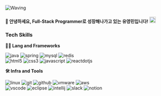 <!-- Header -->

![Waving](https://capsule-render.vercel.app/api?type=slice&height=200&text=Hello!&fontSize=70&desc=I'm%20Youngmin&descSize=30&descAlign=76&descAlignY=54&fontAlign=61&fontAlignY=30&color=gradient)

#### 🙇 안녕하세요, Full-Stack Programmer로 성장해나가고 있는 유영민입니다! <img src="https://media.giphy.com/media/sa5tk2gi3G1MSmy1vY/giphy.gif" width="20" height="20">

<!-- Body -->

### Tech Skills
**🧑‍💻 Lang and Frameworks**

![java](https://img.shields.io/badge/java-ffffff.svg?&style=for-the-badge&logo=openjdk&logoColor=black)
![spring](https://img.shields.io/badge/spring-6DB33F.svg?&style=for-the-badge&logo=spring&logoColor=white)
![mysql](https://img.shields.io/badge/mysql-4479A1.svg?&style=for-the-badge&logo=mysql&logoColor=white)
![redis](https://img.shields.io/badge/redis-DC382D.svg?&style=for-the-badge&logo=redis&logoColor=white)
<br>
![html5](https://img.shields.io/badge/html5-E34F26.svg?&style=for-the-badge&logo=html5&logoColor=white)
![css3](https://img.shields.io/badge/css3-1572B6.svg?&style=for-the-badge&logo=css3&logoColor=white)
![javascript](https://img.shields.io/badge/javascript-F7DF1E.svg?&style=for-the-badge&logo=javascript&logoColor=white)
![reactdotjs](https://img.shields.io/badge/react.js-61DAFB.svg?&style=for-the-badge&logo=react&logoColor=white)

**🛠️ Infra and Tools**

![linux](https://img.shields.io/badge/linux-FCC624.svg?&style=for-the-badge&logo=linux&logoColor=white)
![git](https://img.shields.io/badge/git-F05032.svg?&style=for-the-badge&logo=git&logoColor=white)
![github](https://img.shields.io/badge/github-181717.svg?&style=for-the-badge&logo=github&logoColor=white)
![vmware](https://img.shields.io/badge/vmware-607078.svg?&style=for-the-badge&logo=vmware&logoColor=white)
![aws](https://img.shields.io/badge/aws-232F3E.svg?&style=for-the-badge&logo=amazonaws&logoColor=white)
<br>
![vscode](https://img.shields.io/badge/vscode-007ACC.svg?&style=for-the-badge&logo=visualstudiocode&logoColor=white)
![eclipse](https://img.shields.io/badge/eclipse-2C2255.svg?&style=for-the-badge&logo=eclipseide&logoColor=white)
![intellij](https://img.shields.io/badge/intellij-000000.svg?&style=for-the-badge&logo=intellijidea&logoColor=white)
![slack](https://img.shields.io/badge/slack-4A154B.svg?&style=for-the-badge&logo=slack&logoColor=white)
![notion](https://img.shields.io/badge/notion-000000.svg?&style=for-the-badge&logo=notion&logoColor=white)
